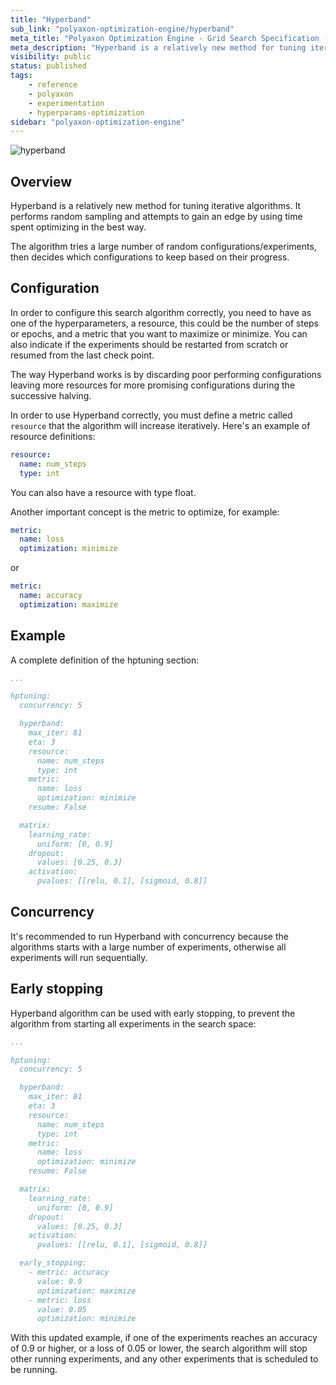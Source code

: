 ```yaml
---
title: "Hyperband"
sub_link: "polyaxon-optimization-engine/hyperband"
meta_title: "Polyaxon Optimization Engine - Grid Search Specification - Polyaxon References"
meta_description: "Hyperband is a relatively new method for tuning iterative algorithms. It performs random sampling and attempts to gain an edge by using time spent optimizing in the best way. The algorithm tries a large number of random configurations/experiments, then decides which configurations to keep based on their progress."
visibility: public
status: published
tags:
    - reference
    - polyaxon
    - experimentation
    - hyperparams-optimization
sidebar: "polyaxon-optimization-engine"
---
```


![hyperband](../../../content/images/references/optimization-engine/hyperband.png)

## Overview 

Hyperband is a relatively new method for tuning iterative algorithms.
It performs random sampling and attempts to gain an edge by using time spent optimizing in the best way.

The algorithm tries a large number of random configurations/experiments, then decides which configurations to keep based on their progress.

## Configuration

In order to configure this search algorithm correctly, you need to have as one of the hyperparameters,
a resource, this could be the number of steps or epochs, and a metric that you want to maximize or minimize.
You can also indicate if the experiments should be restarted from scratch or resumed from the last check point.

The way Hyperband works is by discarding poor performing
configurations leaving more resources for more promising configurations during the successive halving.

In order to use Hyperband correctly, you must define a metric called `resource` that the algorithm
will increase iteratively. Here's an example of resource definitions:

```yaml
resource:
  name: num_steps
  type: int
```

You can also have a resource with type float.

Another important concept is the metric to optimize, for example:

```yaml
metric:
  name: loss
  optimization: minimize
```

or

```yaml
metric:
  name: accuracy
  optimization: maximize
```

## Example

A complete definition of the hptuning section:

```yaml
...

hptuning:
  concurrency: 5

  hyperband:
    max_iter: 81
    eta: 3
    resource:
      name: num_steps
      type: int
    metric:
      name: loss
      optimization: minimize
    resume: False

  matrix:
    learning_rate:
      uniform: [0, 0.9]
    dropout:
      values: [0.25, 0.3]
    activation:
      pvalues: [[relu, 0.1], [sigmoid, 0.8]]
```

## Concurrency

It's recommended to run Hyperband with concurrency because the algorithms starts with a large number of experiments, otherwise all experiments will run sequentially.

## Early stopping

Hyperband algorithm can be used with early stopping, to prevent the algorithm from starting all experiments in the search space:


```yaml
...

hptuning:
  concurrency: 5

  hyperband:
    max_iter: 81
    eta: 3
    resource:
      name: num_steps
      type: int
    metric:
      name: loss
      optimization: minimize
    resume: False

  matrix:
    learning_rate:
      uniform: [0, 0.9]
    dropout:
      values: [0.25, 0.3]
    activation:
      pvalues: [[relu, 0.1], [sigmoid, 0.8]]

  early_stopping:
    - metric: accuracy
      value: 0.9
      optimization: maximize
    - metric: loss
      value: 0.05
      optimization: minimize
```

With this updated example, if one of the experiments reaches an accuracy of 0.9 or higher, or a loss of 0.05 or lower, the search algorithm will stop other running experiments, 
and any other experiments that is scheduled to be running.
